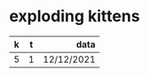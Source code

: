 # exploding kittens

| k        | t           | data  |
| ------------- |:-------------:| -----:|
| 5      | 1 | 12/12/2021 |
